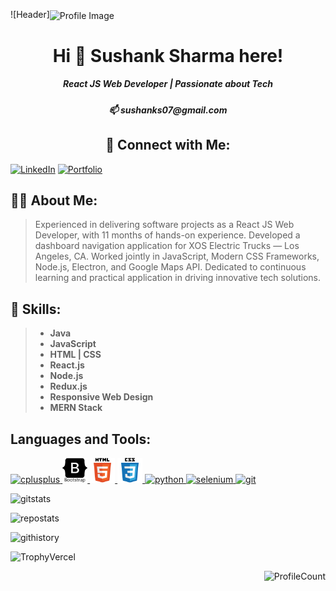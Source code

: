 ![Header]<img src="https://media.licdn.com/dms/image/D5616AQEna6Dz4ow-nA/profile-displaybackgroundimage-shrink_350_1400/0/1676894104778?e=1691625600&v=beta&t=SzlqScZGC5jWaR0S-k1SZZqNagYQ-6zOL7lcTNLfolw" align="center" alt="Profile Image" />

<h1 align="center">Hi 👋 Sushank Sharma here!</h1>
<h5 align="center">React JS Web Developer | Passionate about Tech</h5>

<h5 align="center">📫 sushanks07@gmail.com</h5>

<h2 align="center">🔗 Connect with Me:</h2>

[![LinkedIn](https://img.shields.io/badge/LinkedIn-SushankSharma-blue)](https://www.linkedin.com/in/sushank-sharma-ss21/)
[![Portfolio](https://img.shields.io/badge/Portfolio-SushankSharma-green)](https://sushanks07.wixsite.com/my-site-ss21)

<h2 align="left">👨‍💻 About Me:</h2>

> Experienced in delivering software projects as a React JS Web Developer, with 11 months of hands-on experience. Developed a dashboard navigation application for XOS Electric Trucks — Los Angeles, CA.
> Worked jointly in JavaScript, Modern CSS Frameworks, Node.js, Electron, and Google Maps API. Dedicated to continuous learning and practical application in driving innovative tech solutions.

<h2 align="left">🚀 Skills:</h2>

> - **Java**
> - **JavaScript**
> - **HTML | CSS**
> - **React.js**
> - **Node.js**
> - **Redux.js**
> - **Responsive Web Design**
> - **MERN Stack**

<h2 align="left">Languages and Tools:</h2>

<p align="left">
<a href="https://www.w3schools.com/java/" target="_blank" rel="noreferrer"> <img src="https://www.vectorlogo.zone/logos/java/java-ar21.svg" alt="cplusplus" width="40" height="40"/> </a>
<a href="https://getbootstrap.com" target="_blank" rel="noreferrer"> <img src="https://raw.githubusercontent.com/devicons/devicon/master/icons/bootstrap/bootstrap-plain-wordmark.svg" alt="bootstrap" width="40" height="40"/> </a>
<a href="https://www.w3.org/html/" target="_blank" rel="noreferrer"> <img src="https://raw.githubusercontent.com/devicons/devicon/master/icons/html5/html5-original-wordmark.svg" alt="html5" width="40" height="40"/> </a>
<a href="https://www.w3schools.com/css/" target="_blank" rel="noreferrer"> <img src="https://raw.githubusercontent.com/devicons/devicon/master/icons/css3/css3-original-wordmark.svg" alt="css3" width="40" height="40"/> </a>
<a href="https://www.codecademy.com/courses/introduction-to-javascript/lessons/introduction-to-javascript/exercises/intro" target="_blank" rel="noreferrer"> <img src="https://www.vectorlogo.zone/logos/javascript/javascript-horizontal.svg" alt="python" width="40" height="40"/> </a>
<a href="https://www.coursera.org/learn/algorithms-part1" target="_blank" rel="noreferrer"> <img src="https://www.vectorlogo.zone/logos/coursera/coursera-ar21.svg" alt="selenium" width="40" height="40"/> </a>
<a href="https://git-scm.com/" target="_blank" rel="noreferrer"> <img src="https://www.vectorlogo.zone/logos/git-scm/git-scm-icon.svg" alt="git" width="40" height="40"/> </a>
</p>

<p align="left"> <img src="https://github-readme-stats.vercel.app/api/top-langs/?username=SushankSharma&hide_progress=true&theme=dark" alt="gitstats"/> </p> 
<p align="left"><img src="https://readmestats.999857.xyz/api?username=SushankSharma&show_icons=true&locale=en&theme=dark" alt="repostats"/> </p>
<p align="left"><img src="https://github-readme-streak-stats.herokuapp.com/?user=SushankSharma&theme=dark" alt="githistory"/>
</p>
<p align="left"> <img src="https://github-profile-trophy.vercel.app/?username=SushankSharma&column=-1&theme=onedark" alt="TrophyVercel" /> 
</p>

<p align="right"> <img src="https://komarev.com/ghpvc/?username=SushankSharma&label=Profile%20views&color=0e75b6&style=flat" alt="ProfileCount" /> </p>
